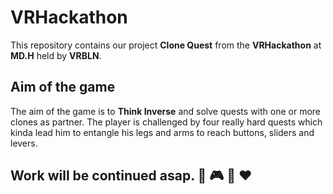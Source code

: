 # VRHackathon
This repository contains our project **Clone Quest** from the **VRHackathon** at **MD.H** held by **VRBLN**.

## Aim of the game

The aim of the game is to **Think Inverse** and solve quests with one or more clones as partner. The player is challenged by four really hard quests which kinda lead him to entangle his legs and arms to reach buttons, sliders and levers.

## Work will be continued asap. :pray: :video_game: :hankey: :heart:
